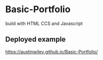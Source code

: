 # Basic-Portfolio

build with HTML CCS and Javascript
## Deployed example
https://austinwiley.github.io/Basic-Portfolio/
